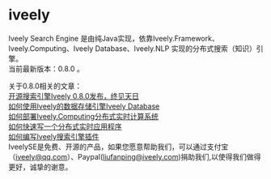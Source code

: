 iveely
==========


Iveely Search Engine 是由纯Java实现，依靠Iveely.Framework、Iveely.Computing、Iveely Database、Iveely.NLP 实现的分布式搜索（知识）引擎。<br/>
当前最新版本：0.8.0 。<br/>

关于0.8.0相关的文章：<br/>
<a href='http://www.cnblogs.com/liufanping/p/4489864.html' target='_blank'>开源搜索引擎Iveely 0.8.0发布，终见天日</a></br>
<a href='http://www.cnblogs.com/liufanping/p/4490042.html' target='_blank'>如何使用Iveely的数据存储引擎Iveely Database</a></br>
<a href='http://www.cnblogs.com/liufanping/p/4484318.html' target='_blank'>如何部署Iveely.Computing分布式实时计算系统</a></br>
<a href='http://www.cnblogs.com/liufanping/p/4494129.html' target='_blank'>如何快速写一个分布式实时应用程序</a></br>
<a href='http://www.cnblogs.com/liufanping/p/4484157.html' target='_blank'>如何编写Iveely搜索引擎插件</a></br>
IveelySE是免费、开源的产品，如果您愿意帮助我们，可以通过支付宝（iveely@qq.com）、Paypal(liufanping@iveely.com)捐助我们,以使得我们做得更好，诚挚的谢意。<br/>

